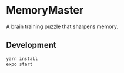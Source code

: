 # MemoryMaster

A brain training puzzle that sharpens memory.

## Development

```bash
yarn install
expo start
```
